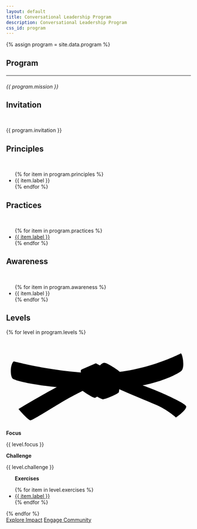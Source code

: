 ```yaml
---
layout: default
title: Conversational Leadership Program
description: Conversational Leadership Program
css_id: program
---
```

{% assign program = site.data.program %}

<section>
  <h1>Program <hr> </h1>
  <p><em>{{ program.mission }}</em></p>
</section>

<section>
  <h2>Invitation </h2>
  <br>
  <p>{{ program.invitation }}</p>
</section>

<section>
  <h2>Principles</h2>
  <br>
  <ul>
    {% for item in program.principles %}
      <li>{{ item.label }}</li>
    {% endfor %}
  </ul>
</section>

<section>
  <h2>Practices</h2>
  <br>
  <ul>
    {% for item in program.practices %}
      <li><a href="{{ item.url }}" target="_blank">{{ item.label }}</a></li>
    {% endfor %}
  </ul>
</section>

<section>
  <h2>Awareness</h2>
  <br>
  <ul>
    {% for item in program.awareness %}
      <li>{{ item.label }}</li>
    {% endfor %}
  </ul>
</section>

<section>
  <h2>Levels</h2>
  {% for level in program.levels %}
      <br>
      <br>
      <h3> 
			<svg class="md-belt-svg {{ level.color }}" xmlns="http://www.w3.org/2000/svg" version="1.1" viewBox="0 0 500 200"><title>{{ level.label }}</title><path class="st3" d="M202.6,53.8s-1.5,5,.2,7.4,24.9,1.8,24.9,1.8l-11.3-10.2-13.8,1.1h0Z"/><path class="st4" d="M20.4,30.9s119.2,32.1,233.8,32.1S468.9,11.8,472.7,9.5c3.8-2.3,13,39,.8,48.1-12.2,9.2-81,48.9-216.2,48.9S24.3,85.1,17.4,77.5s-6.9-38.2,3.1-46.6h-.1Z"/><path class="st0" d="M262.6,134s-22.2-6.1-28.3-21.4,58.8-29.8,58.8-29.8l-6.1,31.3-24.4,19.9h0Z"/><path class="st4" d="M206.1,110.4s30.6,21.4,35.1,19.1c4.6-2.3,58.8-36.7,58.8-36.7l-45.8-33.6-50.4,38.2,2.3,13h0Z"/><path class="st4" d="M33.4,160s125.3-76.4,200.9-107c75.6-30.6,30.6,29,30.6,29,0,0-78.7,38.2-110.8,57.3-32.1,19.1-81.7,50.4-87.9,51.2-6.1.8-32.9-30.6-32.9-30.6h.1Z"/><path class="st3" d="M266.6,35s-5.3-1.9-14.1,8.5c-8.9,10.3,15.1,8.2,15.1,8.2l-.9-16.7h-.1Z"/><path class="st1" d="M242.8,36.2s94.7,49.7,127.6,60.4c32.9,10.7,113.8,46.6,116.9,55.8s-27.5,30.6-27.5,30.6c0,0-23.7-21.4-54.2-34.4-30.6-13-83.3-34.4-112.3-48.1-29-13.8-89.4-47.4-89.4-47.4l39-16.8h0Z"/><path class="st2" d="M266.4,35.5s-2.3,92.4-4.6,97c-2.3,4.6,42.8-13,43.5-18.3.8-5.3,6.9-50.4,2.3-55s-36.7-26-41.3-23.7h.1Z"/></svg>
			</h3>
      <p><strong>Focus</strong></p> <p>{{ level.focus }}</p>
      <p><strong>Challenge</strong></p> <p>{{ level.challenge }}</p>
      <ul>
        <p><strong>Exercises</strong></p>
        {% for item in level.exercises %}
          <li><a href="{{ item.url }}" target="_blank">{{ item.label }}</a></li>
        {% endfor %}
      </ul>
  {% endfor %}
</section>

<div class="md-cta-group">
	  <a href="./impact">Explore Impact</a>
    <a href="./">Engage Community</a> 
</div>
